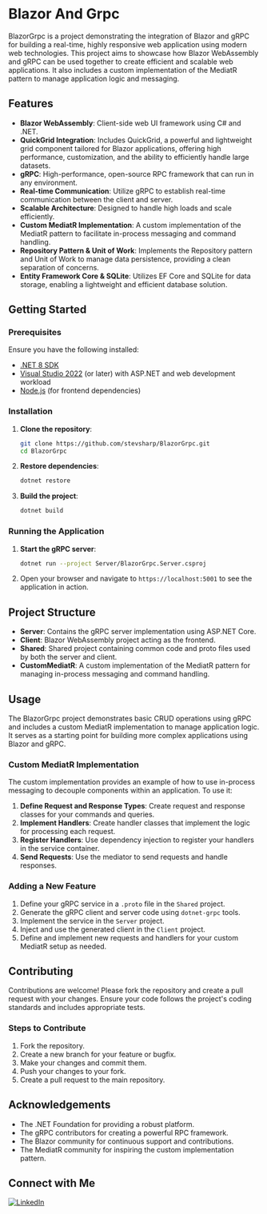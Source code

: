 # Blazor And Grpc

BlazorGrpc is a project demonstrating the integration of Blazor and gRPC for building a real-time, highly responsive web application using modern web technologies. This project aims to showcase how Blazor WebAssembly and gRPC can be used together to create efficient and scalable web applications. It also includes a custom implementation of the MediatR pattern to manage application logic and messaging.

## Features

- **Blazor WebAssembly**: Client-side web UI framework using C# and .NET.
- **QuickGrid Integration**: Includes QuickGrid, a powerful and lightweight grid component tailored for Blazor applications, offering high performance, customization, and the ability to efficiently handle large datasets.
- **gRPC**: High-performance, open-source RPC framework that can run in any environment.
- **Real-time Communication**: Utilize gRPC to establish real-time communication between the client and server.
- **Scalable Architecture**: Designed to handle high loads and scale efficiently.
- **Custom MediatR Implementation**: A custom implementation of the MediatR pattern to facilitate in-process messaging and command handling.
- **Repository Pattern & Unit of Work**: Implements the Repository pattern and Unit of Work to manage data persistence, providing a clean separation of concerns.
- **Entity Framework Core & SQLite**: Utilizes EF Core and SQLite for data storage, enabling a lightweight and efficient database solution.

## Getting Started

### Prerequisites

Ensure you have the following installed:

- [.NET 8 SDK](https://dotnet.microsoft.com/download/dotnet/8.0)
- [Visual Studio 2022](https://visualstudio.microsoft.com/vs/) (or later) with ASP.NET and web development workload
- [Node.js](https://nodejs.org/) (for frontend dependencies)

### Installation

1. **Clone the repository**:

    ```sh
    git clone https://github.com/stevsharp/BlazorGrpc.git
    cd BlazorGrpc
    ```

2. **Restore dependencies**:

    ```sh
    dotnet restore
    ```

3. **Build the project**:

    ```sh
    dotnet build
    ```

### Running the Application

1. **Start the gRPC server**:

    ```sh
    dotnet run --project Server/BlazorGrpc.Server.csproj
    ```
2. Open your browser and navigate to `https://localhost:5001` to see the application in action.

## Project Structure

- **Server**: Contains the gRPC server implementation using ASP.NET Core.
- **Client**: Blazor WebAssembly project acting as the frontend.
- **Shared**: Shared project containing common code and proto files used by both the server and client.
- **CustomMediatR**: A custom implementation of the MediatR pattern for managing in-process messaging and command handling.

## Usage

The BlazorGrpc project demonstrates basic CRUD operations using gRPC and includes a custom MediatR implementation to manage application logic. It serves as a starting point for building more complex applications using Blazor and gRPC.

### Custom MediatR Implementation

The custom implementation provides an example of how to use in-process messaging to decouple components within an application. To use it:

1. **Define Request and Response Types**: Create request and response classes for your commands and queries.
2. **Implement Handlers**: Create handler classes that implement the logic for processing each request.
3. **Register Handlers**: Use dependency injection to register your handlers in the service container.
4. **Send Requests**: Use the mediator to send requests and handle responses.

### Adding a New Feature

1. Define your gRPC service in a `.proto` file in the `Shared` project.
2. Generate the gRPC client and server code using `dotnet-grpc` tools.
3. Implement the service in the `Server` project.
4. Inject and use the generated client in the `Client` project.
5. Define and implement new requests and handlers for your custom MediatR setup as needed.

## Contributing

Contributions are welcome! Please fork the repository and create a pull request with your changes. Ensure your code follows the project's coding standards and includes appropriate tests.

### Steps to Contribute

1. Fork the repository.
2. Create a new branch for your feature or bugfix.
3. Make your changes and commit them.
4. Push your changes to your fork.
5. Create a pull request to the main repository.

## Acknowledgements

- The .NET Foundation for providing a robust platform.
- The gRPC contributors for creating a powerful RPC framework.
- The Blazor community for continuous support and contributions.
- The MediatR community for inspiring the custom implementation pattern.

## Connect with Me

[![LinkedIn](https://img.shields.io/badge/LinkedIn-Profile-blue)](https://www.linkedin.com/in/spyros-ponaris-913a6937/)
